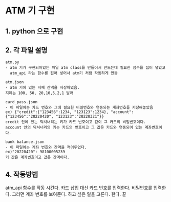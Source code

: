 
  # ATM 기 구현
  
  ## 1. python 으로 구현
  ## 2. 각 파일 설명
    atm.py
    - atm 기가 구현되어있는 파일 atm class를 만들어서 만드는데 필요한 함수를 집어 넣었고 
      atm_api 라는 함수를 집어 넣어서 atm기 처럼 작동하게 만듬

    atm.json
    - atm 기에 있는 지폐 잔액을 저장하였음.
    지페는 100, 50, 20,10,5,2,1 달러 
    
    card_pass.json
    - 이 파일에는 카드 번호와 그에 필요한 비밀번호와 연동되는 계좌번호를 저장해놓았음
    ex) {"credit":{"123456":1234, "123123":1234}, "account":{"123456":"20220420", "123123":"20220321"}}
    credit 안에 있는 딕셔너리는 키가 카드 번호이고 값이 그 카드의 비밀번호이다.
    account 안의 딕셔너리의 키는 카드의 번호이고 그 값은 카드와 연동되어 있는 계좌번호이다.
    
    bank balance.json
    - 이 파일에는 계좌 번호와 잔액을 적어두었다.
    ex)"20220420": 98100005239
    키 값은 계좌번호이고 값은 잔액이다.
    
    
   ## 4. 작동방법 
   atm_api 함수를 작동 시킨다.
   카드 삽입 대신 카드 번호를 입력한다.
   비밀번호를 입력한다.
   그러면 계좌 번호를  보여준다.
   하고 싶은 일을 고른다.
   한다.
   끝
   
   
    
